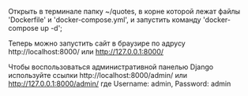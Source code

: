 Открыть в терминале папку ~/quotes, в корне которой лежат файлы 'Dockerfile' и
'docker-compose.yml', и запустить команду 'docker-compose up -d';

Теперь можно запустить сайт в браузире по адрусу http://localhost:8000/ или
http://127.0.0.1:8000/

Чтобы воспользоваться административной панелью Django используйте ссылки
http://localhost:8000/admin/ или http://127.0.0.1:8000/admin/ где Username:
admin, Password: admin
